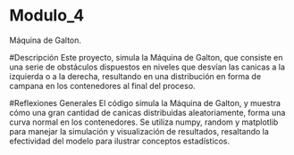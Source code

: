 # Modulo_4
Máquina de Galton.

#Descripción
Este proyecto, simula la Máquina de Galton, que consiste en una serie de obstáculos dispuestos en niveles que desvían las canicas a la izquierda o a la derecha, resultando en una distribución en forma de campana en los contenedores al final del proceso.​

#Reflexiones Generales
El código simula la Máquina de Galton, y muestra cómo una gran cantidad de canicas distribuidas aleatoriamente, forma una curva normal en los contenedores. Se utiliza numpy, random y matplotlib para manejar la simulación y visualización de resultados, resaltando la efectividad del modelo para ilustrar conceptos estadísticos.
